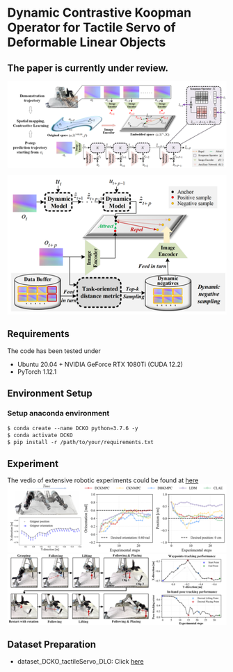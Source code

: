 # Dynamic Contrastive Koopman Operator for Tactile Servo of Deformable Linear Objects

## The paper is currently under review.
![The proposed framework](pictures/Overview.png)

![The proposed dynamic_sampling_strategy](https://github.com/avaa999/DCKO-TactileServoing/blob/main/pictures/Dynamic_sampling.png)
## Requirements
The code has been tested under
* Ubuntu 20.04 + NVIDIA GeForce RTX 1080Ti (CUDA 12.2)
* PyTorch 1.12.1

## Environment Setup
### Setup anaconda environment
```
$ conda create --name DCKO python=3.7.6 -y
$ conda activate DCKO
$ pip install -r /path/to/your/requirements.txt
```


## Experiment
The vedio of extensive robotic experiments could be found at [here](https://youtu.be/pHUMUcxe_zc)
![The proposed framework](pictures/hose_following.png)
![The proposed framework](pictures/hose_routing.png)

## Dataset Preparation

* dataset_DCKO_tactileServo_DLO: Click [here](https://drive.google.com/file/d/18ZH7K1uB_Ob6gg9SgTeLdVKl9XT1iL7-/view?usp=sharing)
